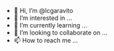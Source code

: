 - 👋 Hi, I’m @lcgaravito
- 👀 I’m interested in ...
- 🌱 I’m currently learning ...
- 💞️ I’m looking to collaborate on ...
- 📫 How to reach me ...

<!---
lcgaravito/lcgaravito is a ✨ special ✨ repository because its `README.md` (this file) appears on your GitHub profile.
You can click the Preview link to take a look at your changes.
--->
